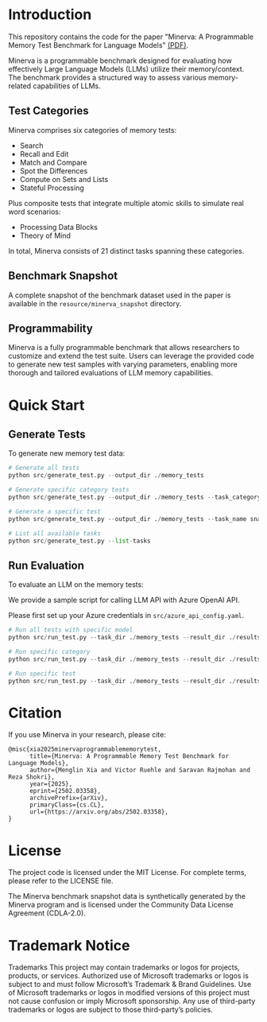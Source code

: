 # Introduction 
This repository contains the code for the paper "Minerva: A Programmable Memory Test Benchmark for Language Models" [(PDF)]().

Minerva is a programmable benchmark designed for evaluating how effectively Large Language Models (LLMs) utilize their memory/context. The benchmark provides a structured way to assess various memory-related capabilities of LLMs.

## Test Categories
Minerva comprises six categories of memory tests:

- Search
- Recall and Edit
- Match and Compare
- Spot the Differences
- Compute on Sets and Lists
- Stateful Processing

Plus composite tests that integrate multiple atomic skills to simulate real word scenarios:

- Processing Data Blocks
- Theory of Mind

In total, Minerva consists of 21 distinct tasks spanning these categories.

## Benchmark Snapshot

A complete snapshot of the benchmark dataset used in the paper is available in the `resource/minerva_snapshot` directory.

## Programmability

Minerva is a fully programmable benchmark that allows researchers to customize and extend the test suite. Users can leverage the provided code to generate new test samples with varying parameters, enabling more thorough and tailored evaluations of LLM memory capabilities.

# Quick Start

## Generate Tests

To generate new memory test data:


```python
# Generate all tests
python src/generate_test.py --output_dir ./memory_tests

# Generate specific category tests
python src/generate_test.py --output_dir ./memory_tests --task_category recall_and_edit

# Generate a specific test
python src/generate_test.py --output_dir ./memory_tests --task_name snapshot_unique_words

# List all available tasks
python src/generate_test.py --list-tasks
```

## Run Evaluation

To evaluate an LLM on the memory tests:

We provide a sample script for calling LLM API with Azure OpenAI API.

Please first set up your Azure credentials in `src/azure_api_config.yaml`.


```python
# Run all tests with specific model
python src/run_test.py --task_dir ./memory_tests --result_dir ./results --model_name gpt-4o --llm_aip_config src/azure_api_config.yaml

# Run specific category
python src/run_test.py --task_dir ./memory_tests --result_dir ./results --task_category search

# Run specific test
python src/run_test.py --task_dir ./memory_tests --result_dir ./results --task_name string_search_word
```

# Citation

If you use Minerva in your research, please cite:

```
@misc{xia2025minervaprogrammablememorytest,
      title={Minerva: A Programmable Memory Test Benchmark for Language Models}, 
      author={Menglin Xia and Victor Ruehle and Saravan Rajmohan and Reza Shokri},
      year={2025},
      eprint={2502.03358},
      archivePrefix={arXiv},
      primaryClass={cs.CL},
      url={https://arxiv.org/abs/2502.03358}, 
}
```

# License

The project code is licensed under the MIT License. For complete terms, please refer to the LICENSE file.

The Minerva benchmark snapshot data is synthetically generated by the Minerva program and is licensed under the Community Data License Agreement (CDLA-2.0).


# Trademark Notice

Trademarks This project may contain trademarks or logos for projects, products, or services. Authorized use of Microsoft trademarks or logos is subject to and must follow Microsoft’s Trademark & Brand Guidelines. Use of Microsoft trademarks or logos in modified versions of this project must not cause confusion or imply Microsoft sponsorship. Any use of third-party trademarks or logos are subject to those third-party’s policies.